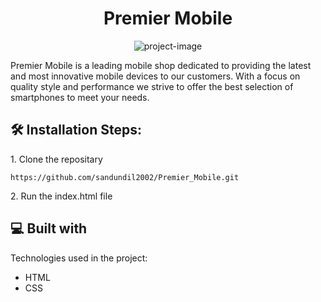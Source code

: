 <h1 align="center" id="title">Premier Mobile</h1>

<p align="center"><img src="https://i.ibb.co/304gP1R/premier-mobile.png" alt="project-image"></p>

<p id="description">Premier Mobile is a leading mobile shop dedicated to providing the latest and most innovative mobile devices to our customers. With a focus on quality style and performance we strive to offer the best selection of smartphones to meet your needs.</p>

<h2>🛠️ Installation Steps:</h2>

<p>1. Clone the repositary</p>

```
https://github.com/sandundil2002/Premier_Mobile.git
```

<p>2. Run the index.html file</p>

  
  
<h2>💻 Built with</h2>

Technologies used in the project:

*   HTML
*   CSS
